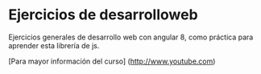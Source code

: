 # Ejercicios de desarrolloweb

Ejercicios generales de desarrollo web con angular 8, como práctica para aprender esta librería de js.

[Para mayor información del curso] (http://www.youtube.com)
